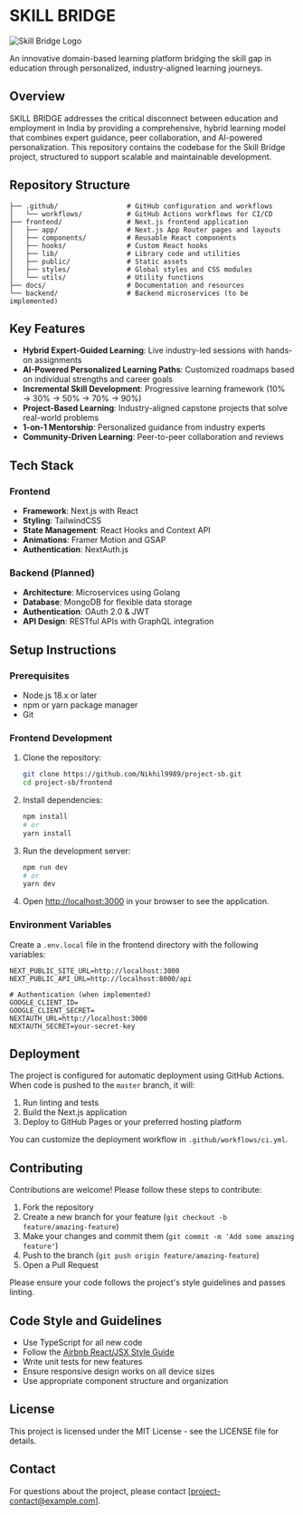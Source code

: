 # SKILL BRIDGE

![Skill Bridge Logo](frontend/public/logo.png)

An innovative domain-based learning platform bridging the skill gap in education through personalized, industry-aligned learning journeys.

## Overview

SKILL BRIDGE addresses the critical disconnect between education and employment in India by providing a comprehensive, hybrid learning model that combines expert guidance, peer collaboration, and AI-powered personalization. This repository contains the codebase for the Skill Bridge project, structured to support scalable and maintainable development.

## Repository Structure

```
├── .github/                 # GitHub configuration and workflows
│   └── workflows/           # GitHub Actions workflows for CI/CD
├── frontend/                # Next.js frontend application
│   ├── app/                 # Next.js App Router pages and layouts
│   ├── components/          # Reusable React components
│   ├── hooks/               # Custom React hooks
│   ├── lib/                 # Library code and utilities
│   ├── public/              # Static assets
│   ├── styles/              # Global styles and CSS modules
│   └── utils/               # Utility functions
├── docs/                    # Documentation and resources
└── backend/                 # Backend microservices (to be implemented)
```

## Key Features

- **Hybrid Expert-Guided Learning**: Live industry-led sessions with hands-on assignments
- **AI-Powered Personalized Learning Paths**: Customized roadmaps based on individual strengths and career goals
- **Incremental Skill Development**: Progressive learning framework (10% → 30% → 50% → 70% → 90%)
- **Project-Based Learning**: Industry-aligned capstone projects that solve real-world problems
- **1-on-1 Mentorship**: Personalized guidance from industry experts
- **Community-Driven Learning**: Peer-to-peer collaboration and reviews

## Tech Stack

### Frontend
- **Framework**: Next.js with React
- **Styling**: TailwindCSS
- **State Management**: React Hooks and Context API
- **Animations**: Framer Motion and GSAP
- **Authentication**: NextAuth.js

### Backend (Planned)
- **Architecture**: Microservices using Golang
- **Database**: MongoDB for flexible data storage
- **Authentication**: OAuth 2.0 & JWT
- **API Design**: RESTful APIs with GraphQL integration

## Setup Instructions

### Prerequisites

- Node.js 18.x or later
- npm or yarn package manager
- Git

### Frontend Development

1. Clone the repository:
   ```bash
   git clone https://github.com/Nikhil9989/project-sb.git
   cd project-sb/frontend
   ```

2. Install dependencies:
   ```bash
   npm install
   # or
   yarn install
   ```

3. Run the development server:
   ```bash
   npm run dev
   # or
   yarn dev
   ```

4. Open [http://localhost:3000](http://localhost:3000) in your browser to see the application.

### Environment Variables

Create a `.env.local` file in the frontend directory with the following variables:

```
NEXT_PUBLIC_SITE_URL=http://localhost:3000
NEXT_PUBLIC_API_URL=http://localhost:8000/api

# Authentication (when implemented)
GOOGLE_CLIENT_ID=
GOOGLE_CLIENT_SECRET=
NEXTAUTH_URL=http://localhost:3000
NEXTAUTH_SECRET=your-secret-key
```

## Deployment

The project is configured for automatic deployment using GitHub Actions. When code is pushed to the `master` branch, it will:

1. Run linting and tests
2. Build the Next.js application
3. Deploy to GitHub Pages or your preferred hosting platform

You can customize the deployment workflow in `.github/workflows/ci.yml`.

## Contributing

Contributions are welcome! Please follow these steps to contribute:

1. Fork the repository
2. Create a new branch for your feature (`git checkout -b feature/amazing-feature`)
3. Make your changes and commit them (`git commit -m 'Add some amazing feature'`)
4. Push to the branch (`git push origin feature/amazing-feature`)
5. Open a Pull Request

Please ensure your code follows the project's style guidelines and passes linting.

## Code Style and Guidelines

- Use TypeScript for all new code
- Follow the [Airbnb React/JSX Style Guide](https://github.com/airbnb/javascript/tree/master/react)
- Write unit tests for new features
- Ensure responsive design works on all device sizes
- Use appropriate component structure and organization

## License

This project is licensed under the MIT License - see the LICENSE file for details.

## Contact

For questions about the project, please contact [project-contact@example.com].
